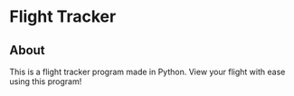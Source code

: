 # Flight Tracker

## About

This is a flight tracker program made in Python. View your flight with ease using this program!
